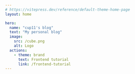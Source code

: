 ```yaml
---
# https://vitepress.dev/reference/default-theme-home-page
layout: home

hero:
  name: "cup11's blog"
  text: "My personal blog"
  image:
    src: /cube.png
    alt: Logo
  actions:
    - theme: brand
      text: Frontend tutorial
      link: /frontend-tutorial
---
```



